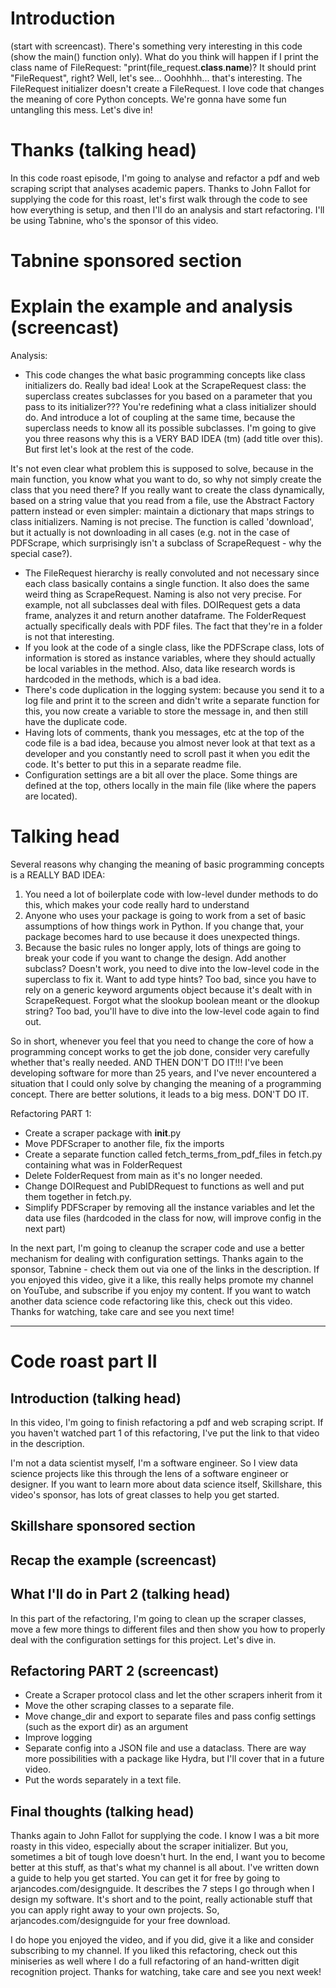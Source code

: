 # Introduction

(start with screencast). There's something very interesting in this code (show the main() function only). What do you think will happen if I print the class name of FileRequest: "print(file_request.**class**.**name**)? It should print "FileRequest", right? Well, let's see... Ooohhhh... that's interesting. The FileRequest initializer doesn't create a FileRequest. I love code that changes the meaning of core Python concepts. We're gonna have some fun untangling this mess. Let's dive in!

# Thanks (talking head)

In this code roast episode, I'm going to analyse and refactor a pdf and web scraping script that analyses academic papers. Thanks to John Fallot for supplying the code for this roast, let's first walk through the code to see how everything is setup, and then I'll do an analysis and start refactoring. I'll be using Tabnine, who's the sponsor of this video.

# Tabnine sponsored section

# Explain the example and analysis (screencast)

Analysis:

- This code changes the what basic programming concepts like class initializers do. Really bad idea! Look at the ScrapeRequest class: the superclass creates subclasses for you based on a parameter that you pass to its initializer??? You're redefining what a class initializer should do. And introduce a lot of coupling at the same time, because the superclass needs to know all its possible subclasses. I'm going to give you three reasons why this is a VERY BAD IDEA (tm) (add title over this). But first let's look at the rest of the code.

It's not even clear what problem this is supposed to solve, because in the main function, you know what you want to do, so why not simply create the class that you need there? If you really want to create the class dynamically, based on a string value that you read from a file, use the Abstract Factory pattern instead or even simpler: maintain a dictionary that maps strings to class initializers. Naming is not precise. The function is called 'download', but it actually is not downloading in all cases (e.g. not in the case of PDFScrape, which surprisingly isn't a subclass of ScrapeRequest - why the special case?).

- The FileRequest hierarchy is really convoluted and not necessary since each class basically contains a single function. It also does the same weird thing as ScrapeRequest. Naming is also not very precise. For example, not all subclasses deal with files. DOIRequest gets a data frame, analyzes it and return another dataframe. The FolderRequest actually specifically deals with PDF files. The fact that they're in a folder is not that interesting.
- If you look at the code of a single class, like the PDFScrape class, lots of information is stored as instance variables, where they should actually be local variables in the method. Also, data like research words is hardcoded in the methods, which is a bad idea.
- There's code duplication in the logging system: because you send it to a log file and print it to the screen and didn't write a separate function for this, you now create a variable to store the message in, and then still have the duplicate code.
- Having lots of comments, thank you messages, etc at the top of the code file is a bad idea, because you almost never look at that text as a developer and you constantly need to scroll past it when you edit the code. It's better to put this in a separate readme file.
- Configuration settings are a bit all over the place. Some things are defined at the top, others locally in the main file (like where the papers are located).

# Talking head

Several reasons why changing the meaning of basic programming concepts is a REALLY BAD IDEA:

1. You need a lot of boilerplate code with low-level dunder methods to do this, which makes your code really hard to understand
2. Anyone who uses your package is going to work from a set of basic assumptions of how things work in Python. If you change that, your package becomes hard to use because it does unexpected things.
3. Because the basic rules no longer apply, lots of things are going to break your code if you want to change the design. Add another subclass? Doesn't work, you need to dive into the low-level code in the superclass to fix it. Want to add type hints? Too bad, since you have to rely on a generic keyword arguments object because it's dealt with in ScrapeRequest. Forgot what the slookup boolean meant or the dlookup string? Too bad, you'll have to dive into the low-level code again to find out.

So in short, whenever you feel that you need to change the core of how a programming concept works to get the job done, consider very carefully whether that's really needed. AND THEN DON'T DO IT!!! I've been developing software for more than 25 years, and I've never encountered a situation that I could only solve by changing the meaning of a programming concept. There are better solutions, it leads to a big mess. DON'T DO IT.

Refactoring PART 1:

- Create a scraper package with **init**.py
- Move PDFScraper to another file, fix the imports
- Create a separate function called fetch_terms_from_pdf_files in fetch.py containing what was in FolderRequest
- Delete FolderRequest from main as it's no longer needed.
- Change DOIRequest and PubIDRequest to functions as well and put them together in fetch.py.
- Simplify PDFScraper by removing all the instance variables and let the data use files (hardcoded in the class for now, will improve config in the next part)

In the next part, I'm going to cleanup the scraper code and use a better mechanism for dealing with configuration settings. Thanks again to the sponsor, Tabnine - check them out via one of the links in the description. If you enjoyed this video, give it a like, this really helps promote my channel on YouTube, and subscribe if you enjoy my content. If you want to watch another data science code refactoring like this, check out this video. Thanks for watching, take care and see you next time!

---

# Code roast part II

## Introduction (talking head)

In this video, I'm going to finish refactoring a pdf and web scraping script. If you haven't watched part 1 of this refactoring, I've put the link to that video in the description.

I'm not a data scientist myself, I'm a software engineer. So I view data science projects like this through the lens of a software engineer or designer. If you want to learn more about data science itself, Skillshare, this video's sponsor, has lots of great classes to help you get started.

## Skillshare sponsored section

## Recap the example (screencast)

## What I'll do in Part 2 (talking head)

In this part of the refactoring, I'm going to clean up the scraper classes, move a few more things to different files and then show you how to properly deal with the configuration settings for this project. Let's dive in.

## Refactoring PART 2 (screencast)

- Create a Scraper protocol class and let the other scrapers inherit from it
- Move the other scraping classes to a separate file.
- Move change_dir and export to separate files and pass config settings (such as the export dir) as an argument
- Improve logging
- Separate config into a JSON file and use a dataclass. There are way more possibilities with a package like Hydra, but I'll cover that in a future video.
- Put the words separately in a text file.

## Final thoughts (talking head)

Thanks again to John Fallot for supplying the code. I know I was a bit more roasty in this video, especially about the scraper initializer. But you, sometimes a bit of tough love doesn't hurt. In the end, I want you to become better at this stuff, as that's what my channel is all about. I've written down a guide to help you get started. You can get it for free by going to arjancodes.com/designguide. It describes the 7 steps I go through when I design my software. It's short and to the point, really actionable stuff that you can apply right away to your own projects. So, arjancodes.com/designguide for your free download.

I do hope you enjoyed the video, and if you did, give it a like and consider subscribing to my channel. If you liked this refactoring, check out this miniseries as well where I do a full refactoring of an hand-written digit recognition project. Thanks for watching, take care and see you next week!
